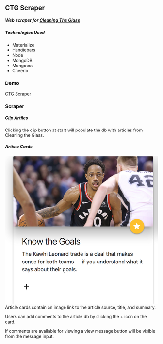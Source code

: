 ## CTG Scraper

##### Web scraper for [Cleaning The Glass](https://www.cleaningtheglass.com)

##### Technologies Used
- Materialize
- Handlebars
- Node
- MongoDB
- Mongoose
- Cheerio

### Demo
[CTG Scraper](https://stark-crag-37953.herokuapp.com/)

### Scraper
##### Clip Artiles
Clicking the clip button at start will populate the db with articles from Cleaning the Glass.
##### Article Cards
![Article Card](public/images/articlecard.png)
Article cards contain an image link to the article source, title, and summary.

Users can add comments to the article db by clicking the + icon on the card.

If comments are available for viewing a view message button will be visible from the message input.
